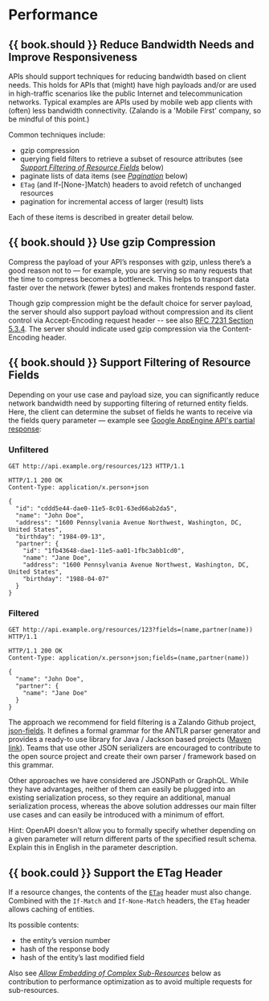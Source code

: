 # Performance

## {{ book.should }} Reduce Bandwidth Needs and Improve Responsiveness

APIs should support techniques for reducing bandwidth based on client needs. This holds for APIs
that (might) have high payloads and/or are used in high-traffic scenarios like the public Internet
and telecommunication networks. Typical examples are APIs used by mobile web app clients with
(often) less bandwidth connectivity. (Zalando is a 'Mobile First' company, so be mindful of this
point.)

Common techniques include:

* gzip compression
* querying field filters to retrieve a subset of resource attributes (see [*Support Filtering of Resource Fields*](../performance/Performance.md#should-support-filtering-of-resource-fields)
below)
* paginate lists of data items (see [*Pagination*](../pagination/Pagination.md) below)
* `ETag` (and If-[None-]Match) headers to avoid refetch of unchanged resources
* pagination for incremental access of larger (result) lists

Each of these items is described in greater detail below.

## {{ book.should }} Use gzip Compression

Compress the payload of your API’s responses with gzip, unless there’s a good reason not
to — for example,  you are serving so many requests that the time to compress becomes a bottleneck.
This helps to transport data faster over the network (fewer bytes) and makes frontends respond faster.

Though gzip compression might be the default choice for server payload, the server should also support payload without compression and its client control via Accept-Encoding request header -- see also [RFC 7231 Section 5.3.4](http://tools.ietf.org/html/rfc7231#section-5.3.4). The server should indicate used gzip
compression via the Content-Encoding header.

## {{ book.should }} Support Filtering of Resource Fields

Depending on your use case and payload size, you can significantly reduce network bandwidth need by supporting filtering of returned entity fields. Here, the client can determine the subset of fields he wants to receive via the fields query parameter — example see [Google AppEngine API's partial response](https://cloud.google.com/appengine/docs/python/taskqueue/rest/performance#partial-response):

### Unfiltered

```http
GET http://api.example.org/resources/123 HTTP/1.1

HTTP/1.1 200 OK
Content-Type: application/x.person+json

{
  "id": "cddd5e44-dae0-11e5-8c01-63ed66ab2da5",
  "name": "John Doe",
  "address": "1600 Pennsylvania Avenue Northwest, Washington, DC, United States",
  "birthday": "1984-09-13",
  "partner": {
    "id": "1fb43648-dae1-11e5-aa01-1fbc3abb1cd0",
    "name": "Jane Doe",
    "address": "1600 Pennsylvania Avenue Northwest, Washington, DC, United States",
    "birthday": "1988-04-07"
  }
}
```

### Filtered

```http
GET http://api.example.org/resources/123?fields=(name,partner(name)) HTTP/1.1

HTTP/1.1 200 OK
Content-Type: application/x.person+json;fields=(name,partner(name))

{
  "name": "John Doe",
  "partner": {
    "name": "Jane Doe"
  }
}
```

The approach we recommend for field filtering is a Zalando Github project,
[json-fields](https://github.com/zalando/json-fields). It defines a formal grammar for the ANTLR
 parser generator and provides a ready-to use library for Java / Jackson based projects
 ([Maven link](http://mvnrepository.com/artifact/org.zalando.guild.api/json-fields-jackson)).
Teams that use other JSON serializers are encouraged to contribute to the open source project and
create their own parser / framework based on this grammar.

Other approaches we have considered are JSONPath or GraphQL. While they have advantages, neither of
them can easily be plugged into an existing serialization process, so they require an additional,
manual serialization process, whereas the above solution addresses our main filter use cases and
can easily be introduced with a minimum of effort.

Hint: OpenAPI doesn't allow you to formally specify whether depending on a given parameter will
return different parts of the specified result schema. Explain this in English in the parameter
description.

## {{ book.could }} Support the ETag Header

If a resource changes, the contents of the [`ETag`](https://en.wikipedia.org/wiki/HTTP_ETag) header
must also change. Combined with the `If-Match` and `If-None-Match` headers, the `ETag` header allows
caching of entities.

Its possible contents:

* the entity’s version number
* hash of the response body
* hash of the entity’s last modified field

Also see [*Allow Embedding of Complex Sub-Resources*](../hyper-media/Hypermedia.md#should-allow-embedding-of-complex-subresources)
below as contribution to performance optimization as to avoid multiple requests for sub-resources.
